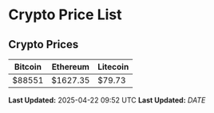 # Crypto Price List

## Crypto Prices
| Bitcoin | Ethereum | Litecoin |
| ------- | -------- | -------- |
| $88551 | $1627.35 | $79.73 |
**Last Updated:** 2025-04-22 09:52 UTC
**Last Updated:** $DATE$
